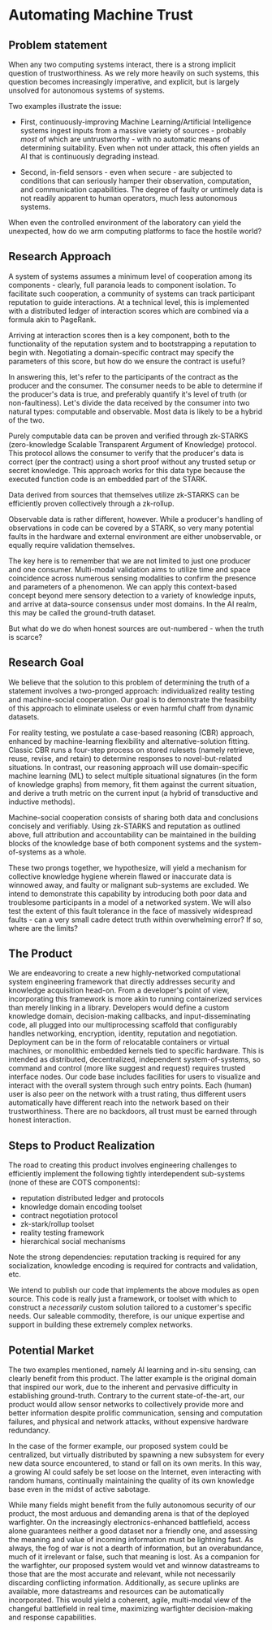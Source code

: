 # Automating Machine Trust

## Problem statement

When any two computing systems interact, there is a strong implicit question of trustworthiness.
As we rely more heavily on such systems, this question becomes increasingly imperative, and explicit, but is largely unsolved for autonomous systems of systems.

Two examples illustrate the issue:

 - First, continuously-improving Machine Learning/Artificial Intelligence systems ingest inputs from a massive variety of sources - probably *most* of which are untrustworthy - with no automatic means of determining suitability.
Even when not under attack, this often yields an AI that is continuously degrading instead.

 - Second, in-field sensors - even when secure - are subjected to conditions that can seriously hamper their observation, computation, and communication capabilities.
The degree of faulty or untimely data is not readily apparent to human operators, much less autonomous systems.

When even the controlled environment of the laboratory can yield the unexpected, how do we arm computing platforms to face the hostile world?

## Research Approach

A system of systems assumes a minimum level of cooperation among its components - clearly, full paranoia leads to component isolation.
To facilitate such cooperation, a community of systems can track participant reputation to guide interactions.
At a technical level, this is implemented with a distributed ledger of interaction scores which are combined via a formula akin to PageRank.

Arriving at interaction scores then is a key component, both to the functionality of the reputation system and to bootstrapping a reputation to begin with.
Negotiating a domain-specific contract may specify the parameters of this score, but how do we ensure the contract is useful?

In answering this, let's refer to the participants of the contract as the producer and the consumer.
The consumer needs to be able to determine if the producer's data is true, and preferably quantify it's level of truth (or non-faultiness).
Let's divide the data received by the consumer into two natural types: computable and observable.
Most data is likely to be a hybrid of the two.

Purely computable data can be proven and verified through zk-STARKS (zero-knowledge Scalable Transparent Argument of Knowledge) protocol.
This protocol allows the consumer to verify that the producer's data is correct (per the contract) using a short proof without any trusted setup or secret knowledge.
This approach works for this data type because the executed function code is an embedded part of the STARK.

Data derived from sources that themselves utilize zk-STARKS can be efficiently proven collectively through a zk-rollup.

Observable data is rather different, however.
While a producer's handling of observations in code can be covered by a STARK, so very many potential faults in the hardware and external environment are either unobservable, or equally require validation themselves.

The key here is to remember that we are not limited to just one producer and one consumer.
Multi-modal validation aims to utilize time and space coincidence across numerous sensing modalities to confirm the presence and parameters of a phenomenon.
We can apply this context-based concept beyond mere sensory detection to a variety of knowledge inputs, and arrive at data-source consensus under most domains.
In the AI realm, this may be called the ground-truth dataset.

But what do we do when honest sources are out-numbered - when the truth is scarce? 

## Research Goal

We believe that the solution to this problem of determining the truth of a statement involves a two-pronged approach: individualized reality testing and machine-social cooperation. 
Our goal is to demonstrate the feasibility of this approach to eliminate useless or even harmful chaff from dynamic datasets.

For reality testing, we postulate a case-based reasoning (CBR) approach, enhanced by machine-learning flexibility and alternative-solution fitting.
Classic CBR runs a four-step process on stored rulesets (namely retrieve, reuse, revise, and retain) to determine responses to novel-but-related situations.
In contrast, our reasoning approach will use domain-specific machine learning (ML) to select multiple situational signatures (in the form of knowledge graphs) from memory, fit them against the current situation, and derive a truth metric on the current input (a hybrid of transductive and inductive methods).

Machine-social cooperation consists of sharing both data and conclusions concisely and verifiably.
Using zk-STARKS and reputation as outlined above, full attribution and accountability can be maintained in the building blocks of the knowledge base of both component systems and the system-of-systems as a whole.

These two prongs together, we hypothesize, will yield a mechanism for collective knowledge hygiene wherein flawed or inaccurate data is winnowed away, and faulty or malignant sub-systems are excluded.
We intend to demonstrate this capability by introducing both poor data and troublesome participants in a model of a networked system.
We will also test the extent of this fault tolerance in the face of massively widespread faults - can a very small cadre detect truth within overwhelming error?
If so, where are the limits?

## The Product

We are endeavoring to create a new highly-networked computational system engineering framework that directly addresses security and knowledge acquisition head-on.
From a developer's point of view, incorporating this framework is more akin to running containerized services than merely linking in a library. 
Developers would define a custom knowledge domain, decision-making callbacks, and input-disseminating code, all plugged into our multiprocessing scaffold that configurably handles networking, encryption, identity, reputation and negotiation.
Deployment can be in the form of relocatable containers or virtual machines, or monolithic embedded kernels tied to specific hardware.
This is intended as distributed, decentralized, independent system-of-systems, so command and control (more like suggest and request) requires trusted interface nodes. 
Our code base includes facilities for users to visualize and interact with the overall system through such entry points.
Each (human) user is also peer on the network with a trust rating, thus different users automatically have different reach into the network based on their trustworthiness.
There are no backdoors, all trust must be earned through honest interaction.

## Steps to Product Realization

The road to creating this product involves engineering challenges to efficiently implement the following tightly interdependent sub-systems (none of these are COTS components):
 - reputation distributed ledger and protocols
 - knowledge domain encoding toolset
 - contract negotiation protocol
 - zk-stark/rollup toolset
 - reality testing framework
 - hierarchical social mechanisms

Note the strong dependencies: reputation tracking is required for any socialization, knowledge encoding is required for contracts and validation, etc. 

We intend to publish our code that implements the above modules as open source. 
This code is really just a framework, or toolset with which to construct a *necessarily* custom solution tailored to a customer's specific needs.
Our saleable commodity, therefore, is our unique expertise and support in building these extremely complex networks.

## Potential Market

The two examples mentioned, namely AI learning and in-situ sensing, can clearly benefit from this product.
The latter example is the original domain that inspired our work, due to the inherent and pervasive difficulty in establishing ground-truth.
Contrary to the current state-of-the-art, our product would allow sensor networks to collectively provide more and better information despite prolific communication, sensing and computation failures, and physical and network attacks, without expensive hardware redundancy. 

In the case of the former example, our proposed system could be centralized, but virtually distributed by spawning a new subsystem for every new data source encountered, to stand or fall on its own merits.
In this way, a growing AI could safely be set loose on the Internet, even interacting with random humans, continually maintaining the quality of its own knowledge base even in the midst of active sabotage.

While many fields might benefit from the fully autonomous security of our product, the most arduous and demanding arena is that of the deployed warfighter.
On the increasingly electronics-enhanced battlefield, access alone guarantees neither a good dataset nor a friendly one, and assessing the meaning and value of incoming information must be lightning fast.
As always, the fog of war is not a dearth of information, but an overabundance, much of it irrelevant or false, such that meaning is lost.
As a companion for the warfighter, our proposed system would vet and winnow datastreams to those that are the most accurate and relevant, while not necessarily discarding conflicting information.
Additionally, as secure uplinks are available, more datastreams and resources can be automatically incorporated.
This would yield a coherent, agile, multi-modal view of the changeful battlefield in real time, maximizing warfighter decision-making and response capabilities.
